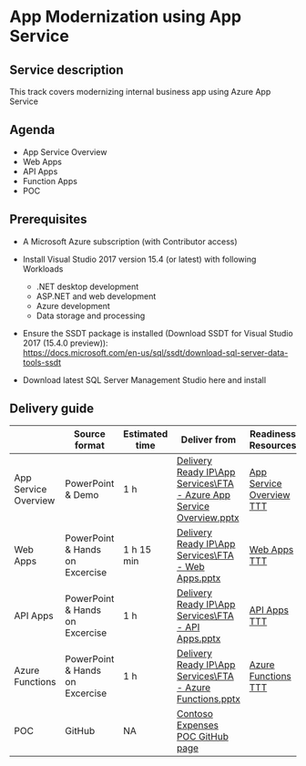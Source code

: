# App Modernization using App Service

## Service description
This track covers modernizing internal business app using Azure App Service

## Agenda
* App Service Overview
* Web Apps
* API Apps
* Function Apps
* POC

## Prerequisites
* A Microsoft Azure subscription (with Contributor access)

* Install Visual Studio 2017 version 15.4 (or latest) with following Workloads 
    * .NET desktop development 
    * ASP.NET and web development 
    * Azure development  
    * Data storage and processing 

* Ensure the SSDT package is installed (Download SSDT for Visual Studio 2017 (15.4.0 preview)):  
https://docs.microsoft.com/en-us/sql/ssdt/download-sql-server-data-tools-ssdt    

* Download latest SQL Server Management Studio here and install 

## Delivery guide
|  | Source format | Estimated time | Deliver from | Readiness Resources |
| ------------- | ------------- | ------------- | ------------- | ------------- |
| App Service Overview | PowerPoint & Demo | 1 h  | [Delivery Ready IP\App Services\FTA - Azure App Service Overview.pptx](https://microsoft.sharepoint.com/:f:/t/fasttrackforazure/CE/EkuGk2YDLq5CnO0CxxO5ULEBXXsl00DAU6s6ASwtlMxdvQ?e=7a4a21053046459ea4130a5daafa18bb) | [App Service Overview TTT](https://msit.microsoftstream.com/video/4254a5a4-9f54-4404-87dc-25aab3d1c191) | 
| Web Apps | PowerPoint & Hands on Excercise | 1 h 15 min | [Delivery Ready IP\App Services\FTA - Web Apps.pptx](https://microsoft.sharepoint.com/:f:/t/fasttrackforazure/CE/EkuGk2YDLq5CnO0CxxO5ULEBXXsl00DAU6s6ASwtlMxdvQ?e=7a4a21053046459ea4130a5daafa18bb) | [Web Apps TTT](https://msit.microsoftstream.com/video/33d852d8-3218-4981-8c12-1393059d1f1b)| 
| API Apps | PowerPoint & Hands on Excercise | 1 h  | [Delivery Ready IP\App Services\FTA - API Apps.pptx](https://microsoft.sharepoint.com/:f:/t/fasttrackforazure/CE/EkuGk2YDLq5CnO0CxxO5ULEBXXsl00DAU6s6ASwtlMxdvQ?e=7a4a21053046459ea4130a5daafa18bb) |[API Apps TTT](https://msit.microsoftstream.com/video/f98db4b1-099a-4700-ae64-edebe3f9bf4c)  | 
| Azure Functions | PowerPoint & Hands on Excercise | 1 h  | [Delivery Ready IP\App Services\FTA - Azure Functions.pptx](https://microsoft.sharepoint.com/:f:/t/fasttrackforazure/CE/EkuGk2YDLq5CnO0CxxO5ULEBXXsl00DAU6s6ASwtlMxdvQ?e=7a4a21053046459ea4130a5daafa18bb) | [Azure Functions TTT](https://msit.microsoftstream.com/video/b7be3795-dbdc-4787-9a90-7da9769d473f)  | 
| POC | GitHub | NA  | [Contoso Expenses POC GitHub page](https://github.com/Azure/fta-internalbusinessapps/blob/master/appmodernization/app-service/articles/app-service.md) | | 
